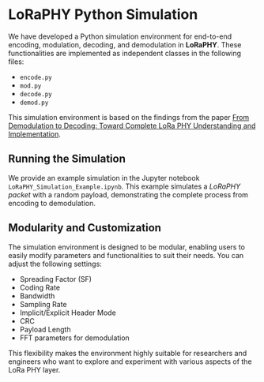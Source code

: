 # LoRaPHY Python Simulation

We have developed a Python simulation environment for end-to-end encoding, modulation, decoding, and demodulation in **LoRaPHY**. These functionalities are implemented as independent classes in the following files:

- `encode.py`
- `mod.py`
- `decode.py`
- `demod.py`

This simulation environment is based on the findings from the paper [From Demodulation to Decoding: Toward Complete LoRa PHY Understanding and Implementation](https://dl.acm.org/doi/10.1145/3546869).

## Running the Simulation

We provide an example simulation in the Jupyter notebook `LoRaPHY_Simulation_Example.ipynb`. This example simulates a *LoRaPHY packet* with a random payload, demonstrating the complete process from encoding to demodulation.

## Modularity and Customization

The simulation environment is designed to be modular, enabling users to easily modify parameters and functionalities to suit their needs. You can adjust the following settings:

- Spreading Factor (SF)
- Coding Rate
- Bandwidth
- Sampling Rate
- Implicit/Explicit Header Mode
- CRC
- Payload Length
- FFT parameters for demodulation

This flexibility makes the environment highly suitable for researchers and engineers who want to explore and experiment with various aspects of the LoRa PHY layer.
